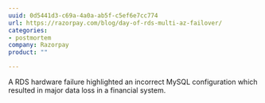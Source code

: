 ```yaml
---
uuid: 0d5441d3-c69a-4a0a-ab5f-c5ef6e7cc774
url: https://razorpay.com/blog/day-of-rds-multi-az-failover/
categories:
- postmortem
company: Razorpay
product: ""

---
```


A RDS hardware failure highlighted an incorrect MySQL configuration which resulted in major data loss in a financial system.
